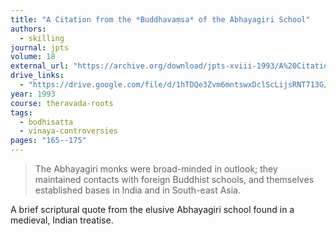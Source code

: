 ```yaml
---
title: "A Citation from the *Buddhavaṃsa* of the Abhayagiri School"
authors:
  - skilling
journal: jpts
volume: 18
external_url: "https://archive.org/download/jpts-xviii-1993/A%20Citation%20from%20the%20Buddhavamsa%20of%20the%20Abhayagiri%20School%20-%20Peter%20Skilling_text.pdf"
drive_links:
  - "https://drive.google.com/file/d/1hTDQe3Zvm6mntswxDclScLijsRNT713G/view?usp=drivesdk"
year: 1993
course: theravada-roots
tags:
  - bodhisatta
  - vinaya-controversies
pages: "165--175"
---
```


> The Abhayagiri monks were broad-minded in outlook; they maintained contacts with foreign Buddhist schools, and themselves established bases in India and in South-east Asia. 

A brief scriptural quote from the elusive Abhayagiri school found in a medieval, Indian treatise.
